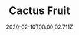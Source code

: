 ---
templateKey: blog-post
title: Cactus Fruit
type: Fruit
description: The sweet fruit of the prickly pear cactus.
featuredpost: false
date: 2020-02-10T00:00:02.711Z
featuredimage: /img/Cactus_Fruit.png
sellPrice: 75
tags: 
  - indoor
  -  Sam
  -  Pam
  -  Linus
  -  Jelly
  -  The Desert
  -  Exotic Foraging Bundle
---